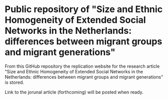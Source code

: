 # Public repository of "Size and Ethnic Homogeneity of Extended Social Networks in the Netherlands: differences between migrant groups and migrant generations"
From this GitHub repository the replication website for the research article "Size and Ethnic Homogeneity of Extended Social Networks in the Netherlands: differences between migrant groups and migrant generations" is stored. 

Link to the jorunal article (forthcoming) will be posted when ready. 
